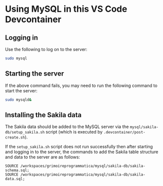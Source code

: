# Using MySQL in this VS Code Devcontainer

## Logging in

Use the following to log on to the server:

```bash
sudo mysql
```

## Starting the server

If the above command fails, you may need to run the following command to start the server:

```bash
sudo mysqld&
```

## Installing the Sakila data

The Sakila data should be added to the MySQL server via the `mysql/sakila-db/setup_sakila.sh` script (which is executed by `.devcontainer/post-create.sh`).

If the `setup_sakila.sh` script does not run successfully then after starting and logging in to the server, the commands to add the Sakila table structure and data to the server are as follows:

```mysql
SOURCE /workspaces/grimoireprogrammatica/mysql/sakila-db/sakila-schema.sql;
SOURCE /workspaces/grimoireprogrammatica/mysql/sakila-db/sakila-data.sql;
```
